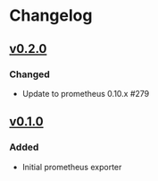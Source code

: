 # Changelog

## [v0.2.0](https://github.com/open-telemetry/opentelemetry-rust)

### Changed

- Update to prometheus 0.10.x #279

## [v0.1.0](https://github.com/open-telemetry/opentelemetry-rust)

### Added

- Initial prometheus exporter
